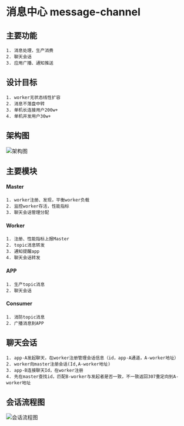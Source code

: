 # 消息中心 message-channel

## 主要功能
    1. 消息处理，生产消费
    2. 聊天会话
    3. 应用广播、通知推送

## 设计目标
    1. worker无状态线性扩容
    2. 消息不落盘中转
    3. 单机长连接用户200w+
    4. 单机并发用户30w+

## 架构图
![架构图](https://github.com/StonyShi/message-channel/blob/master/flows/cluster-flow_jg.png)
 
    
## 主要模块

#### Master
    1. worker注册、发现，平衡worker负载
    2. 监控worker存活，性能指标
    3. 聊天会话管理分配
    
#### Worker
    1. 注册、性能指标上报Master 
    2. topic消息转发
    3. 通知提醒app
    4. 聊天会话转发
    
    
#### APP
    1. 生产topic消息
    2. 聊天会话


#### Consumer
    1. 消防topic消息 
    2. 广播消息到APP
    
## 聊天会话
    1. app-A发起聊天，在worker注册管理会话信息（id，app-A通道，A-worker地址）
    2. worker向master注册会话(Id,A-worker地址)
    3. app-B连接聊天Id，在worker注册
    4. 先在master查找id，匹配B-worker与发起者是否一致，不一致返回307重定向到A-worker地址
    
    
## 会话流程图
![会话流程图](https://github.com/StonyShi/message-channel/blob/master/flows/chat-flow.png)
    
 
    
    
    